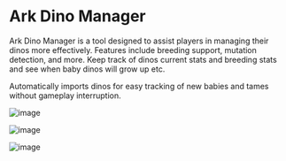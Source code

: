 # Ark Dino Manager

Ark Dino Manager is a tool designed to assist players in managing their dinos more effectively. Features include breeding support, mutation detection, and more. Keep track of dinos current stats and breeding stats and see when baby dinos will grow up etc.

Automatically imports dinos for easy tracking of new babies and tames without gameplay interruption.

![image](https://github.com/user-attachments/assets/22d20c20-48cd-4254-b016-6a9bb6af72b7)

![image](https://github.com/user-attachments/assets/99afd892-c889-40ce-91b7-265839f34be8)

![image](https://github.com/user-attachments/assets/1b73959b-e7eb-4f47-aa0f-8759091e2d2a)

